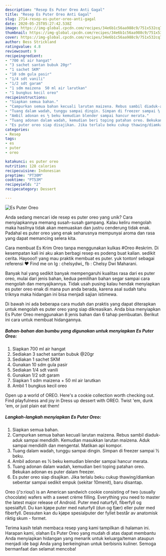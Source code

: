 ```yaml
---
description: "Resep Es Puter Oreo Anti Gagal"
title: "Resep Es Puter Oreo Anti Gagal"
slug: 2714-resep-es-puter-oreo-anti-gagal
date: 2020-05-25T05:27:42.538Z
image: https://img-global.cpcdn.com/recipes/34e6b1c56aa988c9/751x532cq70/es-puter-oreo-foto-resep-utama.jpg
thumbnail: https://img-global.cpcdn.com/recipes/34e6b1c56aa988c9/751x532cq70/es-puter-oreo-foto-resep-utama.jpg
cover: https://img-global.cpcdn.com/recipes/34e6b1c56aa988c9/751x532cq70/es-puter-oreo-foto-resep-utama.jpg
author: Bess Strickland
ratingvalue: 4.8
reviewcount: 9
recipeingredient:
- "700 ml air hangat"
- "3 sachet santan bubuk 20gr"
- "1 sachet SKM"
- "10 sdm gula pasir"
- "1/4 sdt vanili"
- "1/2 sdt garam"
- "1 sdm maizena  50 ml air larutkan"
- "1 bungkus kecil oreo"
recipeinstructions:
- "Siapkan semua bahan."
- "Campurkan semua bahan kecuali larutan maizena. Rebus sambil diaduk-aduk sampai mendidih. Kemudian masukkan larutan maizena. Aduk sampai mendidih dan mengental. Matikan api kompor."
- "Tuang dalam wadah, tunggu sampai dingin. Simpan di freezer sampai ½ beku."
- "Ambil adonan es ½ beku kemudian blender sampai hancur merata."
- "Tuang adonan dalam wadah, kemudian beri toping patahan oreo. Bekukan adonan es puter dalam freezer."
- "Es puter oreo siap disajikan. Jika terlalu beku cukup thawing/diamkan sebentar sampai sedikit empuk (sekitar 10menit), baru disantap."
categories:
- Resep
tags:
- es
- puter
- oreo

katakunci: es puter oreo 
nutrition: 128 calories
recipecuisine: Indonesian
preptime: "PT30M"
cooktime: "PT53M"
recipeyield: "2"
recipecategory: Dessert

---
```



![Es Puter Oreo](https://img-global.cpcdn.com/recipes/34e6b1c56aa988c9/751x532cq70/es-puter-oreo-foto-resep-utama.jpg)

Anda sedang mencari ide resep es puter oreo yang unik? Cara menyiapkannya memang susah-susah gampang. Kalau keliru mengolah maka hasilnya tidak akan memuaskan dan justru cenderung tidak enak. Padahal es puter oreo yang enak seharusnya mempunyai aroma dan rasa yang dapat memancing selera kita.

Cara membuat Es Krim Oreo tanpa menggunakan kulkas #Oreo #eskrim. Di kesempatan kali ini aku akan berbagi resep es podeng buat kalian. sedikit cerita. Hayooo!! yang mau praktik membuat es puter. yuk tonton! sebagai referensi ❤ Find me on Ig : chelsydwi_ fb : Chelsy Dwi Maharani.

Banyak hal yang sedikit banyak mempengaruhi kualitas rasa dari es puter oreo, mulai dari jenis bahan, kedua pemilihan bahan segar sampai cara mengolah dan menyajikannya. Tidak usah pusing kalau hendak menyiapkan es puter oreo enak di mana pun anda berada, karena asal sudah tahu triknya maka hidangan ini bisa menjadi sajian istimewa.


Di bawah ini ada beberapa cara mudah dan praktis yang dapat diterapkan untuk mengolah es puter oreo yang siap dikreasikan. Anda bisa menyiapkan Es Puter Oreo menggunakan 8 jenis bahan dan 6 tahap pembuatan. Berikut ini cara untuk membuat hidangannya.

<!--inarticleads1-->

##### Bahan-bahan dan bumbu yang digunakan untuk menyiapkan Es Puter Oreo:

1. Siapkan 700 ml air hangat
1. Sediakan 3 sachet santan bubuk @20gr
1. Sediakan 1 sachet SKM
1. Gunakan 10 sdm gula pasir
1. Sediakan 1/4 sdt vanili
1. Gunakan 1/2 sdt garam
1. Siapkan 1 sdm maizena + 50 ml air larutkan
1. Ambil 1 bungkus kecil oreo


Open up a world of OREO. Here&#39;s a cookie collection worth checking out. Find playfulness and joy in Dress up dessert with OREO. Twist &#39;em, dunk &#39;em, or just plain eat them! 

<!--inarticleads2-->

##### Langkah-langkah menyiapkan Es Puter Oreo:

1. Siapkan semua bahan.
1. Campurkan semua bahan kecuali larutan maizena. Rebus sambil diaduk-aduk sampai mendidih. Kemudian masukkan larutan maizena. Aduk sampai mendidih dan mengental. Matikan api kompor.
1. Tuang dalam wadah, tunggu sampai dingin. Simpan di freezer sampai ½ beku.
1. Ambil adonan es ½ beku kemudian blender sampai hancur merata.
1. Tuang adonan dalam wadah, kemudian beri toping patahan oreo. Bekukan adonan es puter dalam freezer.
1. Es puter oreo siap disajikan. Jika terlalu beku cukup thawing/diamkan sebentar sampai sedikit empuk (sekitar 10menit), baru disantap.


Oreo (/ˈɔːrioʊ/) is an American sandwich cookie consisting of two (usually chocolate) wafers with a sweet crème filling. Everything you need to master the latest major release of Android. Puter med naturfyll, fiberfyll og spesialfyll. Du kan kjøpe puter med naturfyll (dun og fjær) eller puter med fiberfyll. Dessuten kan du kjøpe spesialputer der fyllet består av anatomisk riktig skum - formet. 

Terima kasih telah membaca resep yang kami tampilkan di halaman ini. Harapan kami, olahan Es Puter Oreo yang mudah di atas dapat membantu Anda menyiapkan hidangan yang menarik untuk keluarga/teman ataupun menjadi ide bagi Anda yang berkeinginan untuk berbisnis kuliner. Semoga bermanfaat dan selamat mencoba!
